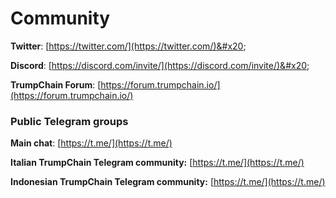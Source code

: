 # Community

**Twitter**: [https://twitter.com/](https://twitter.com/)&#x20;

**Discord**: [https://discord.com/invite/](https://discord.com/invite/)&#x20;

**TrumpChain Forum**: [https://forum.trumpchain.io/](https://forum.trumpchain.io/)

### Public Telegram groups

**Main chat**: [https://t.me/](https://t.me/)

<!-- **TrumpChain announcements group**: [https://t.me/FuseAnnouncements](https://t.me/FuseAnnouncements) -->

<!-- **TrumpChain Cash group**: [https://t.me/fusecash](https://t.me/fusecash) -->

<!-- **medifaktSwap group**: [https://t.me/fuseswap](https://t.me/fuseswap) -->

<!-- **TrumpChain NFTs**: [https://t.me/fuseNFTs](https://t.me/fuseNFTs)&#x20; -->

**Italian TrumpChain Telegram community:** [https://t.me/](https://t.me/)

**Indonesian TrumpChain Telegram community:** [https://t.me/](https://t.me/)

